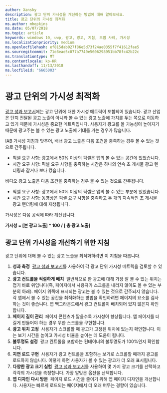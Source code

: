 ```yaml
---
author: Xansky
description: 광고 단위 가시성을 개선하는 방법에 대해 알아보세요.
title: 광고 단위의 가시성 최적화
ms.author: mhopkins
ms.date: 05/07/2018
ms.topic: article
keywords: windows 10, uwp, 광고, 광고, 지침, 모범 사례, 가시성
ms.localizationpriority: medium
ms.openlocfilehash: ef815dab027f86e5d73f24ae0355f7f41612fae5
ms.sourcegitcommit: 71e8eae5c077a7740e5606298951bb78fc42b22c
ms.translationtype: MT
ms.contentlocale: ko-KR
ms.lasthandoff: 11/13/2018
ms.locfileid: "6665003"
---
```

# <a name="optimize-the-viewability-of-your-ad-units"></a>광고 단위의 가시성 최적화

[광고 성과 보고서](../publish/advertising-performance-report.md)에는 광고 단위에 대한 가시성 메트릭이 포함되어 있습니다. 광고 산업은 단지 전달된 광고 노출이 아니라 볼 수 있는 광고 노출에 가치를 두는 쪽으로 이동하고 있기 때문에 가시성은 중요한 메트릭입니다. 사용자가 광고를 볼 가능성이 높아지기 때문에 광고주는 볼 수 있는 광고 노출에 기대를 거는 경우가 많습니다.  

IAB 가시성 지침과 맞추어, 배너 광고 노출은 다음 조건을 충족하는 경우 볼 수 있는 것으로 간주됩니다.

* 픽셀 요구 사항: 광고에서 50% 이상의 픽셀은 앱의 볼 수 있는 공간에 있었습니다.
* 시간 요구 사항: 픽셀 요구 사항을 충족하는 시간은 하나의 연속 초 게시물 광고 렌더링과 같거나 보다 컸습니다.

비디오 광고 노출은 다음 조건을 충족하는 경우 볼 수 있는 것으로 간주됩니다.

* 픽셀 요구 사항: 광고에서 50% 이상의 픽셀은 앱의 볼 수 있는 부분에 있었습니다.
* 시간 요구 사항: 동영상은 픽셀 요구 사항을 충족하고 두 개의 지속적인 초 게시물 광고 렌더링에 대해 재생됩니다.

가시성은 다음 공식에 따라 계산됩니다.

**가시성 = [본 광고 노출] * 100 / [ 총 광고 노출]**

## <a name="guidelines-to-improve-ad-unit-viewability"></a>광고 단위 가시성을 개선하기 위한 지침

광고 단위에 대해 볼 수 있는 광고 노출을 최적화하려면 이 지침을 따릅니다.

1. **성과 측정**&nbsp;&nbsp;[광고 성과 보고서](../publish/advertising-performance-report.md)를 사용하여 각 광고 단위 가시성 메트릭을 검토할 수 있습니다.
2.  **광고 컨트롤을 적절하게 배치**&nbsp;&nbsp;일반적으로 한 광고에 대해 가장 잘 볼 수 있는 위치는 접기 바로 위입니다(즉, 페이지에서 사용자가 스크롤을 내리지 않아도 볼 수 있는 부분의 아래). 페이지 위쪽에 표시되는 광고는 볼 수 있는 것으로 간주되지 않습니다. 각 앱에서 볼 수 있는 공간을 최적화하는 방법을 확인하려면 페이지의 요소를 검사하는 것이 좋습니다. 앱 백그라운드에서 광고 컨트롤이 배치되어 있지 않은지 확인합니다.
3.  **페이지 길이 관리**&nbsp;&nbsp;페이지 콘텐츠가 짧을수록 가시성이 향상됩니다. 앱 페이지를 더 길게 만들어야 하는 경우 무한 스크롤을 구현합니다.
4.  **광고 위치 고정**&nbsp;&nbsp;사용자가 스크롤할 때 광고가 고정된 위치에 있는지 확인합니다. 이는 보기 시간을 높이고 가시성 비율을 높이는 데 도움이 됩니다.
5.  **불투명도 설정**&nbsp;&nbsp;광고 컨트롤을 포함하는 컨테이너의 불투명도가 100%인지 확인합니다.
6.  **지연 로드 구현**&nbsp;&nbsp;사용자가 광고 컨트롤을 포함하는 보기로 스크롤할 때까지 광고를 로드하지 않습니다. 이렇게 하면 사용자가 볼 수 있는 광고가 더 오래 표시됩니다.
7.  **다양한 광고 크기 실험**&nbsp;&nbsp;[광고 성과 보고서](../publish/advertising-performance-report.md)를 사용하여 몇 가지 광고 크기를 선택하고 각각의 가시성을 측정합니다. 가장 알맞은 옵션을 선택합니다.
8.  **앱 디자인 다시 방문**&nbsp;&nbsp;페이지 로드 시간을 줄이기 위해 앱 페이지 디자인을 개선합니다. 사용자는 빠르게 로드되는 페이지에서 더 오래 머무는 경향이 있습니다.
